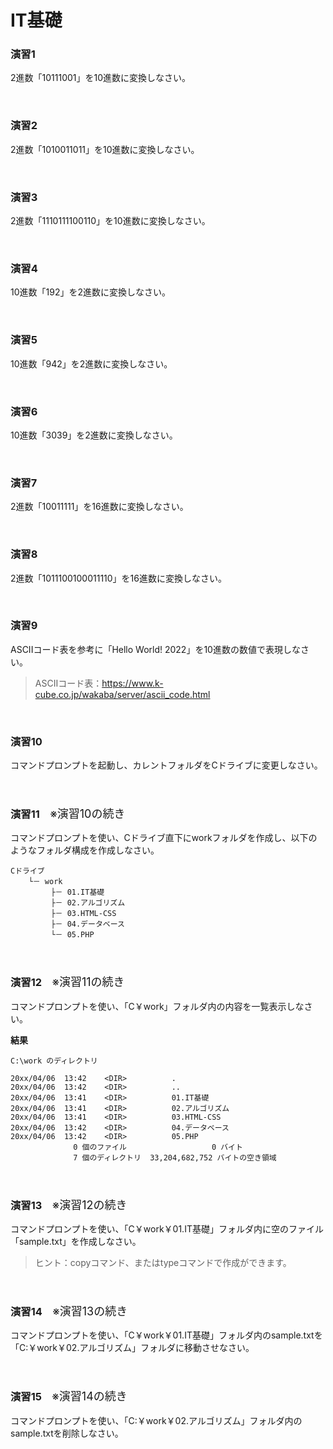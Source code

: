 # IT基礎

### 演習1

2進数「10111001」を10進数に変換しなさい。

<br>

### 演習2

2進数「1010011011」を10進数に変換しなさい。

<br>

### 演習3

2進数「1110111100110」を10進数に変換しなさい。

<br>

### 演習4

10進数「192」を2進数に変換しなさい。

<br>

### 演習5

10進数「942」を2進数に変換しなさい。

<br>

### 演習6

10進数「3039」を2進数に変換しなさい。

<br>

### 演習7

2進数「10011111」を16進数に変換しなさい。

<br>

### 演習8

2進数「1011100100011110」を16進数に変換しなさい。

<br>

### 演習9

ASCIIコード表を参考に「Hello World! 2022」を10進数の数値で表現しなさい。

> ASCIIコード表：https://www.k-cube.co.jp/wakaba/server/ascii_code.html

<br>

### 演習10

コマンドプロンプトを起動し、カレントフォルダをCドライブに変更しなさい。

<br>

### 演習11　<span style="font-size:18px; font-weight:normal;">※演習10の続き</span>

コマンドプロンプトを使い、Cドライブ直下にworkフォルダを作成し、以下のようなフォルダ構成を作成しなさい。

```
Cドライブ
    └－ work
         ├－ 01.IT基礎
         ├－ 02.アルゴリズム
         ├－ 03.HTML-CSS
         ├－ 04.データベース
         └－ 05.PHP
```

<br>

### 演習12　<span style="font-size:18px; font-weight:normal;">※演習11の続き</span>

コマンドプロンプトを使い、「C￥work」フォルダ内の内容を一覧表示しなさい。

**結果**
```
C:\work のディレクトリ

20xx/04/06  13:42    <DIR>          .
20xx/04/06  13:42    <DIR>          ..
20xx/04/06  13:41    <DIR>          01.IT基礎
20xx/04/06  13:41    <DIR>          02.アルゴリズム
20xx/04/06  13:41    <DIR>          03.HTML-CSS
20xx/04/06  13:42    <DIR>          04.データベース
20xx/04/06  13:42    <DIR>          05.PHP
              0 個のファイル                   0 バイト
              7 個のディレクトリ  33,204,682,752 バイトの空き領域
```

<br>

### 演習13　<span style="font-size:18px; font-weight:normal;">※演習12の続き</span>
コマンドプロンプトを使い、「C￥work￥01.IT基礎」フォルダ内に空のファイル「sample.txt」を作成しなさい。

> ヒント：copyコマンド、またはtypeコマンドで作成ができます。

<br>

### 演習14　<span style="font-size:18px; font-weight:normal;">※演習13の続き</span>
コマンドプロンプトを使い、「C￥work￥01.IT基礎」フォルダ内のsample.txtを「C:￥work￥02.アルゴリズム」フォルダに移動させなさい。

<br>

### 演習15　<span style="font-size:18px; font-weight:normal;">※演習14の続き</span>
コマンドプロンプトを使い、「C:￥work￥02.アルゴリズム」フォルダ内のsample.txtを削除しなさい。
